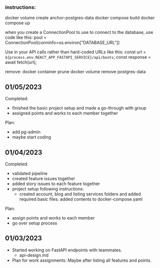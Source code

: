 ### instructions:

docker volume create anchor-postgres-data
docker compose build
docker compose up

when you create a ConnectionPool to use to connect to the database, use code like this:
pool = ConnectionPool(conninfo=os.environ["DATABASE_URL"])

Use in your API calls rather than hard-coded URLs like this:
const url = `${process.env.REACT_APP_FASTAPI_SERVICE}/api/boots`;
const response = await fetch(url);

remove:
docker container prune
docker volume remove postgres-data

## 01/05/2023

Completed:

- finished the basic project setup and made a go-through with group
- assigned points and works to each member together

Plan:

- add pg-admin
- maybe start coding

## 01/04/2023

Completed:

- validated pipeline
- created feature issues together
- added story issues to each feature together
- project setup following instructions:
  - created account, blog and listing services folders and added required basic files. added contents to docker-compose.yaml

Plan:

- assign points and works to each member
- go over setup process

## 01/03/2023

- Started working on FastAPI endpoints with teammates.
  - api-design.md
- Plan for work assignments: Maybe after listing all features and points.
